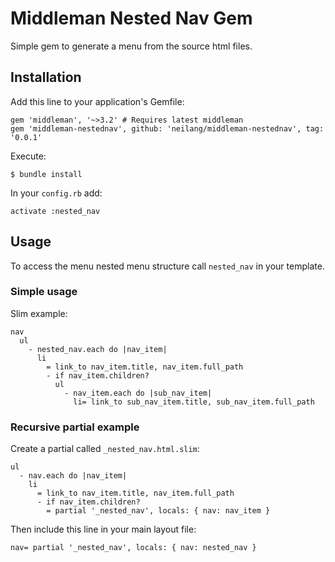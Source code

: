 # Middleman Nested Nav Gem

Simple gem to generate a menu from the source html files.

## Installation

Add this line to your application's Gemfile:

    gem 'middleman', '~>3.2' # Requires latest middleman
    gem 'middleman-nestednav', github: 'neilang/middleman-nestednav', tag: '0.0.1'

Execute:

    $ bundle install

In your `config.rb` add:

    activate :nested_nav

## Usage

To access the menu nested menu structure call `nested_nav` in your template.

### Simple usage

Slim example:

    nav
      ul
        - nested_nav.each do |nav_item|
          li
            = link_to nav_item.title, nav_item.full_path
            - if nav_item.children?
              ul
                - nav_item.each do |sub_nav_item|
                  li= link_to sub_nav_item.title, sub_nav_item.full_path

### Recursive partial example

Create a partial called `_nested_nav.html.slim`:

    ul
      - nav.each do |nav_item|
        li
          = link_to nav_item.title, nav_item.full_path
          - if nav_item.children?
            = partial '_nested_nav', locals: { nav: nav_item }

Then include this line in your main layout file:

    nav= partial '_nested_nav', locals: { nav: nested_nav }

